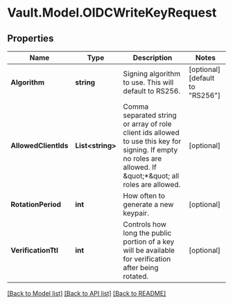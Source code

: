 # Vault.Model.OIDCWriteKeyRequest

## Properties

Name | Type | Description | Notes
------------ | ------------- | ------------- | -------------
**Algorithm** | **string** | Signing algorithm to use. This will default to RS256. | [optional] [default to "RS256"]
**AllowedClientIds** | **List&lt;string&gt;** | Comma separated string or array of role client ids allowed to use this key for signing. If empty no roles are allowed. If \&quot;*\&quot; all roles are allowed. | [optional] 
**RotationPeriod** | **int** | How often to generate a new keypair. | [optional] 
**VerificationTtl** | **int** | Controls how long the public portion of a key will be available for verification after being rotated. | [optional] 


[[Back to Model list]](../README.md#documentation-for-models) [[Back to API list]](../README.md#documentation-for-api-endpoints) [[Back to README]](../README.md)

